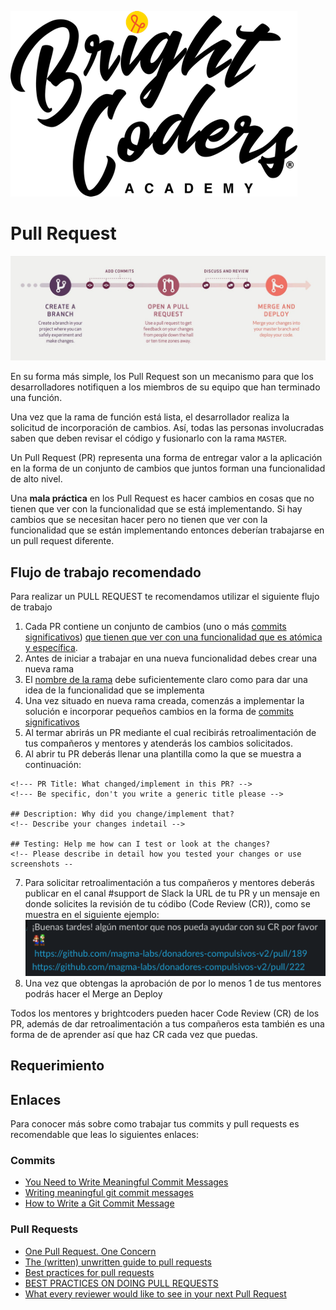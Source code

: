 ![BC logo](../../img/logo-bc.png)

# Pull Request
![pull request](img/pull-request.jpg)

En su forma más simple, los Pull Request son un mecanismo para que los desarrolladores notifiquen a los miembros de su equipo que han terminado una función.

Una vez que la rama de función está lista, el desarrollador realiza la solicitud de incorporación de cambios. Así, todas las personas involucradas saben que deben revisar el código y fusionarlo con la rama `MASTER`.

Un Pull Request (PR) representa una forma de entregar valor a la aplicación en la forma de un conjunto de cambios que juntos forman una funcionalidad de alto nivel.

Una **mala práctica**  en los Pull Request es hacer cambios en cosas que no tienen que ver con la funcionalidad que se está implementando. Si hay cambios que se necesitan hacer pero no tienen que ver con la funcionalidad que se están implementando entonces deberían trabajarse en un pull request diferente.

## Flujo de trabajo recomendado

Para realizar un PULL REQUEST te recomendamos utilizar el siguiente flujo de trabajo
1. Cada PR  contiene un conjunto de cambios (uno o más [commits significativos](https://medium.com/better-programming/you-need-meaningful-commit-messages-d869e44e98d4)) [que tienen  que ver con una funcionalidad que es atómica y específica](https://medium.com/@fagnerbrack/one-pull-request-one-concern-e84a27dfe9f1).
2. Antes de iniciar a trabajar en una nueva funcionalidad debes crear una nueva rama
3. El [nombre de la rama](https://gist.github.com/digitaljhelms/4287848) debe suficientemente claro como para dar una idea de la funcionalidad que se implementa
4. Una vez situado en nueva rama creada, comenzás a implementar la solución e incorporar pequeños cambios en la forma de  [commits significativos](https://medium.com/better-programming/you-need-meaningful-commit-messages-d869e44e98d4)
5. Al termar abrirás un PR mediante el cual recibirás retroalimentación de tus compañeros y mentores y atenderás los cambios solicitados.
6. Al abrir tu PR deberás llenar una plantilla como la que se muestra a continuación:

```
<!--- PR Title: What changed/implement in this PR? -->
<!--- Be specific, don't you write a generic title please --> 

## Description: Why did you change/implement that?
<!-- Describe your changes indetail -->

## Testing: Help me how can I test or look at the changes?
<!-- Please describe in detail how you tested your changes or use screenshots -- 
```
7. Para solicitar retroalimentación a tus compañeros y mentores deberás publicar en el canal #support de Slack la URL de tu PR y un mensaje en donde solicites la revisión de tu códibo (Code Review (CR)), como se muestra en el siguiente ejemplo:
![pull request slack](img/pr-slack.png)
8. Una vez que obtengas la aprobación de por lo menos 1 de tus mentores podrás hacer el Merge an Deploy

Todos los mentores y brightcoders pueden hacer Code Review (CR) de los PR, además de dar retroalimentación a tus compañeros esta también es una forma de de aprender así que haz CR cada vez que puedas.

## Requerimiento


## Enlaces
Para conocer más sobre como trabajar tus commits y pull requests es recomendable que leas lo siguientes enlaces:
### Commits
- [You Need to Write Meaningful Commit Messages](https://medium.com/better-programming/you-need-meaningful-commit-messages-d869e44e98d4) 
- [Writing meaningful git commit messages](https://medium.com/@menuka/writing-meaningful-git-commit-messages-a62756b65c81)
- [How to Write a Git Commit Message](https://chris.beams.io/posts/git-commit/)
### Pull Requests
- [One Pull Request. One Concern](https://medium.com/@fagnerbrack/one-pull-request-one-concern-e84a27dfe9f1)
- [The (written) unwritten guide to pull requests](https://www.atlassian.com/blog/git/written-unwritten-guide-pull-requests)
- [Best practices for pull requests](https://github.community/t/best-practices-for-pull-requests/10195)
- [BEST PRACTICES ON DOING PULL REQUESTS](https://holgerfrohloff.de/best-practices-on-doing-pull-requests/)
- [What every reviewer would like to see in your next Pull Request](https://nebulab.it/blog/what-every-reviewer-would-like-to-see-in-your-next-pull-request/?utm_content=bufferbd023&utm_medium=social&utm_source=twitter.com&utm_campaign=buffer)

